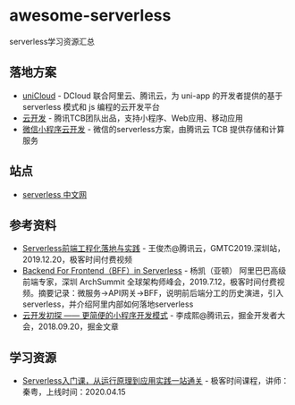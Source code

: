# awesome-serverless
serverless学习资源汇总

## 落地方案

- [uniCloud](https://uniapp.dcloud.net.cn/uniCloud/README) - DCloud 联合阿里云、腾讯云，为 uni-app 的开发者提供的基于 serverless 模式和 js 编程的云开发平台
- [云开发](https://www.cloudbase.net/) - 腾讯TCB团队出品，支持小程序、Web应用、移动应用
- [微信小程序云开发](https://developers.weixin.qq.com/miniprogram/dev/wxcloud/basis/getting-started.html) - 微信的serverless方案，由腾讯云 TCB 提供存储和计算服务

## 站点

- [serverless 中文网](https://serverlesscloud.cn/)

## 参考资料
- [Serverless前端工程化落地与实践](https://time.geekbang.org/dailylesson/detail/100045239) - 王俊杰@腾讯云，GMTC2019.深圳站，2019.12.20，极客时间付费视频
- [Backend For Frontend（BFF）in Serverless](https://time.geekbang.org/dailylesson/detail/100033230) - 杨凯（亚顿） 阿里巴巴高级前端专家，深圳 ArchSummit 全球架构师峰会，2019.7.12，极客时间付费视频。摘要记录：微服务->API网关->BFF，说明前后端分工的历史演进，引入serverless，并介绍阿里内部如何落地serverless
- [云开发初探 —— 更简便的小程序开发模式](https://juejin.im/post/5ba2fa43e51d450e5d0b0676) - 李成熙@腾讯云，掘金开发者大会，2018.09.20，掘金文章

## 学习资源

- [Serverless入门课，从运行原理到应用实践一站通关](https://time.geekbang.org/column/intro/305) - 极客时间课程，讲师：秦粤，上线时间：2020.04.15
